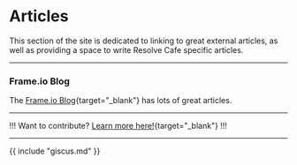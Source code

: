 # Articles

This section of the site is dedicated to linking to great external articles, as well as providing a space to write Resolve Cafe specific articles.

---

### Frame.io Blog

The [Frame.io Blog](https://blog.frame.io){target="_blank"} has lots of great articles.

---

!!!
Want to contribute? [Learn more here!](https://resolve.cafe/contribute/){target="_blank"}
!!!

---

{{ include "giscus.md" }}